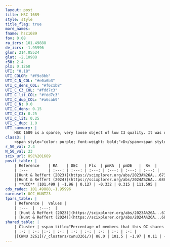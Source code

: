 ```yaml
---
layout: post
title: HSC 1689
style: style
title_flag: true
more_names: 
fname: hsc1689
fov: 0.08
ra_icrs: 101.49888
de_icrs: -1.95996
glon: 214.05524
glat: -2.10908
r50: 2.4
plx: 0.1268
UTI: "0.18"
UTI_COLOR: "#f9c8bb"
UTI_C_N_COL: "#e0a6b3"
UTI_C_dens_COL: "#f6c1b8"
UTI_C_C3_COL: "#fdd7c3"
UTI_C_lit_COL: "#fdd7c3"
UTI_C_dup_COL: "#a6cab9"
UTI_C_N: 0.0
UTI_C_dens: 0.15
UTI_C_C3: 0.25
UTI_C_lit: 0.25
UTI_C_dup: 1.0
UTI_summary: |
    HSC 1689 is a sparse, very loose object of low C3 quality. It was recently reported in the literature. This object shares a large percentage of members with a later reported entry.<br><br><span style="color: #99180f; font-weight: bold;">Warning: </span>contains less than 25 stars with <i>P>0.5</i> estimated.
class3: |
    <span style="color: purple; font-weight: bold;">D</span><span style="color: #FFC300; font-weight: bold;">B</span>
r_50_val: 2.4
N_50_val: 23
scix_url: HSC%201689
posit_table: |
    | Reference    | RA    | DEC   | Plx  | pmRA  | pmDE   |  Rv  |
    | :---         | :---: | :---: | :---: | :---: | :---: | :---: |
    |[Hunt & Reffert (2023)](https://scixplorer.org/abs/2023A%26A...673A.114H) | 101.503 | -1.951 | 0.129 | -0.325 | 0.329 | -- |
    |[Hunt & Reffert (2024)](https://scixplorer.org/abs/2024A%26A...686A..42H) | 101.503 | -1.951 | 0.129 | -0.325 | 0.329 | -- |
    | **UCC** |101.499 | -1.96 | 0.127 | -0.332 | 0.315 | 111.595 | 
cds_radec: 101.49888,-1.95996
carousel: UCC_HUNT23
fpars_table: |
    | Reference |  Values |
    | :---  |  :---:  |
    | [Hunt & Reffert (2023)](https://scixplorer.org/abs/2023A%26A...673A.114H) | `AV50=3.3, diffAV50=2.064, MOD50=13.993, logAge50=7.551` |
    | [Hunt & Reffert (2024)](https://scixplorer.org/abs/2024A%26A...686A..42H) | `MassJ=1323.93` |
shared_table: |
    | Cluster | <span title="Percentage of members that this OC shares with the ones listed">%</span>   | RA   | DEC   | Plx   | pmRA  | pmDE  | Rv | UTI |
    | :-: | :-: |:-: | :-: | :-: | :-: | :-: | :-: | :-: |
    |[CWNU 3261](/_clusters/cwnu3261/)| 88.0 | 101.5 | -1.97 | 0.11 | -0.33 | 0.31 | 111.59 |0.01 |
---
```


